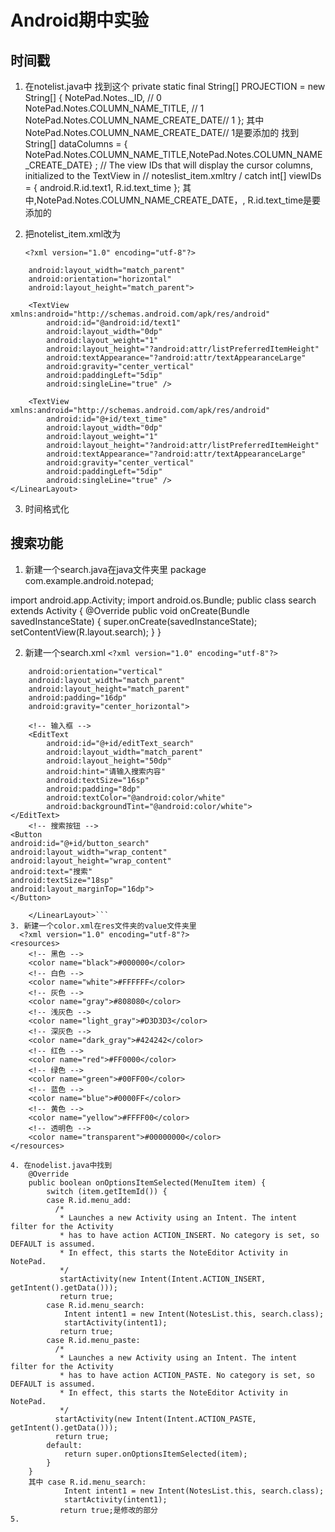 # Android期中实验
## 时间戳
1. 在notelist.java中
   找到这个  private static final String[] PROJECTION = new String[] {
            NotePad.Notes._ID, // 0
            NotePad.Notes.COLUMN_NAME_TITLE, // 1
            NotePad.Notes.COLUMN_NAME_CREATE_DATE// 1
    };
    其中 NotePad.Notes.COLUMN_NAME_CREATE_DATE// 1是要添加的
    找到 String[] dataColumns = { NotePad.Notes.COLUMN_NAME_TITLE,NotePad.Notes.COLUMN_NAME_CREATE_DATE} ;
        // The view IDs that will display the cursor columns, initialized to the TextView in
        // noteslist_item.xmltry / catch
        int[] viewIDs = { android.R.id.text1, R.id.text_time };
        其中,NotePad.Notes.COLUMN_NAME_CREATE_DATE，, R.id.text_time是要添加的
2. 把notelist_item.xml改为

   ```<?xml version="1.0" encoding="utf-8"?>```
```<LinearLayout xmlns:android="http://schemas.android.com/apk/res/android"
    android:layout_width="match_parent"
    android:orientation="horizontal"
    android:layout_height="match_parent">

    <TextView xmlns:android="http://schemas.android.com/apk/res/android"
        android:id="@android:id/text1"
        android:layout_width="0dp"
        android:layout_weight="1"
        android:layout_height="?android:attr/listPreferredItemHeight"
        android:textAppearance="?android:attr/textAppearanceLarge"
        android:gravity="center_vertical"
        android:paddingLeft="5dip"
        android:singleLine="true" />

    <TextView xmlns:android="http://schemas.android.com/apk/res/android"
        android:id="@+id/text_time"
        android:layout_width="0dp"
        android:layout_weight="1"
        android:layout_height="?android:attr/listPreferredItemHeight"
        android:textAppearance="?android:attr/textAppearanceLarge"
        android:gravity="center_vertical"
        android:paddingLeft="5dip"
        android:singleLine="true" />
</LinearLayout>
```
3. 时间格式化
   
## 搜索功能
1. 新建一个search.java在java文件夹里
   package com.example.android.notepad;

import android.app.Activity;
import android.os.Bundle;
public class search extends Activity {
    @Override
    public void onCreate(Bundle savedInstanceState) {
        super.onCreate(savedInstanceState);
        setContentView(R.layout.search);
    }
}

2. 新建一个search.xml
   ```<?xml version="1.0" encoding="utf-8"?>```
```<LinearLayout xmlns:android="http://schemas.android.com/apk/res/android"
    android:orientation="vertical"
    android:layout_width="match_parent"
    android:layout_height="match_parent"
    android:padding="16dp"
    android:gravity="center_horizontal">

    <!-- 输入框 -->
    <EditText
        android:id="@+id/editText_search"
        android:layout_width="match_parent"
        android:layout_height="50dp"
        android:hint="请输入搜索内容"
        android:textSize="16sp"
        android:padding="8dp"
        android:textColor="@android:color/white"
        android:backgroundTint="@android:color/white">
</EditText>
    <!-- 搜索按钮 -->
<Button
android:id="@+id/button_search"
android:layout_width="wrap_content"
android:layout_height="wrap_content"
android:text="搜索"
android:textSize="18sp"
android:layout_marginTop="16dp">
</Button>

    </LinearLayout>```
3. 新建一个color.xml在res文件夹的value文件夹里
  <?xml version="1.0" encoding="utf-8"?>
<resources>
    <!-- 黑色 -->
    <color name="black">#000000</color>
    <!-- 白色 -->
    <color name="white">#FFFFFF</color>
    <!-- 灰色 -->
    <color name="gray">#808080</color>
    <!-- 浅灰色 -->
    <color name="light_gray">#D3D3D3</color>
    <!-- 深灰色 -->
    <color name="dark_gray">#424242</color>
    <!-- 红色 -->
    <color name="red">#FF0000</color>
    <!-- 绿色 -->
    <color name="green">#00FF00</color>
    <!-- 蓝色 -->
    <color name="blue">#0000FF</color>
    <!-- 黄色 -->
    <color name="yellow">#FFFF00</color>
    <!-- 透明色 -->
    <color name="transparent">#00000000</color>
</resources>
   
4. 在nodelist.java中找到
    @Override
    public boolean onOptionsItemSelected(MenuItem item) {
        switch (item.getItemId()) {
        case R.id.menu_add:
          /*
           * Launches a new Activity using an Intent. The intent filter for the Activity
           * has to have action ACTION_INSERT. No category is set, so DEFAULT is assumed.
           * In effect, this starts the NoteEditor Activity in NotePad.
           */
           startActivity(new Intent(Intent.ACTION_INSERT, getIntent().getData()));
           return true;
        case R.id.menu_search:
            Intent intent1 = new Intent(NotesList.this, search.class);
            startActivity(intent1);
           return true;
        case R.id.menu_paste:
          /*
           * Launches a new Activity using an Intent. The intent filter for the Activity
           * has to have action ACTION_PASTE. No category is set, so DEFAULT is assumed.
           * In effect, this starts the NoteEditor Activity in NotePad.
           */
          startActivity(new Intent(Intent.ACTION_PASTE, getIntent().getData()));
          return true;
        default:
            return super.onOptionsItemSelected(item);
        }
    }
    其中 case R.id.menu_search:
            Intent intent1 = new Intent(NotesList.this, search.class);
            startActivity(intent1);
           return true;是修改的部分
5.